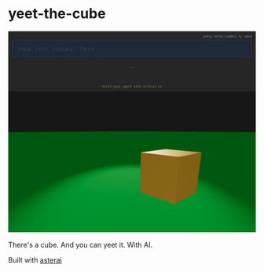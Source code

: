 # yeet-the-cube

![](./image.png)

There's a cube.
And you can yeet it.
With AI.

Built with [asterai](https://asterai.io)
